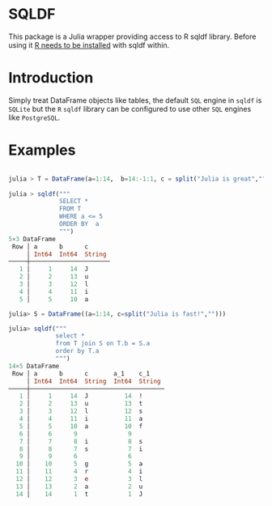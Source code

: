 # SQLDF

This package is a Julia wrapper providing access to R sqldf library. Before using it [R needs to be
installed](https://juliainterop.github.io/RCall.jl/stable/installation/) with sqldf within.


# Introduction

Simply treat DataFrame objects like tables, the default `SQL` engine in `sqldf` is `SQLite` but the `R` `sqldf` library can be configured to use other `SQL` engines like `PostgreSQL`.

# Examples

```julia 

julia > T = DataFrame(a=1:14,  b=14:-1:1, c = split("Julia is great",""))
    
julia > sqldf("""
              SELECT * 
              FROM T
              WHERE a <= 5
              ORDER BY  a
              """)
5×3 DataFrame
 Row │ a      b      c      
     │ Int64  Int64  String 
─────┼──────────────────────
   1 │     1     14  J
   2 │     2     13  u
   3 │     3     12  l
   4 │     4     11  i
   5 │     5     10  a

julia> S = DataFrame((a=1:14, c=split("Julia is fast!","")))

julia> sqldf("""
             select * 
             from T join S on T.b = S.a
             order by T.a
             """)
14×5 DataFrame
 Row │ a      b      c       a_1    c_1    
     │ Int64  Int64  String  Int64  String 
─────┼─────────────────────────────────────
   1 │     1     14  J          14  !
   2 │     2     13  u          13  t
   3 │     3     12  l          12  s
   4 │     4     11  i          11  a
   5 │     5     10  a          10  f
   6 │     6      9              9
   7 │     7      8  i           8  s
   8 │     8      7  s           7  i
   9 │     9      6              6
  10 │    10      5  g           5  a
  11 │    11      4  r           4  i
  12 │    12      3  e           3  l
  13 │    13      2  a           2  u
  14 │    14      1  t           1  J
```

